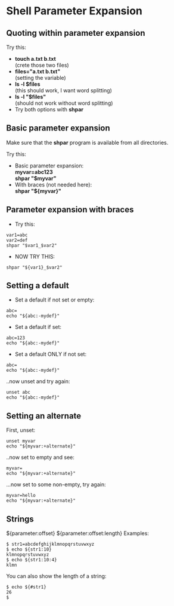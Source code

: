 # Shell Parameter Expansion

## Quoting within parameter expansion

Try this:  
- **touch a.txt b.txt**  
(crete those two files)
- **files="a.txt b.txt"**  
(setting the variable)
- **ls -l $files**  
(this should work, I want word splitting)
- **ls -l "$files"**  
(should not work without word splitting)
- Try both options with **shpar**

## Basic parameter expansion

Make sure that the **shpar** program is available from all directories.  

Try this:  
- Basic parameter expansion:  
**myvar=abc123**  
**shpar "$myvar"**
- With braces (not needed here):  
**shpar "${myvar}"**

## Parameter expansion with braces

- Try this:  
```
var1=abc
var2=def
shpar "$var1_$var2"
```
- NOW TRY THIS:  
```
shpar "${var1}_$var2"
```

## Setting a default

- Set a default if not set or empty:  
```
abc=
echo "${abc:-mydef}"
```
- Set a default if set:  
```
abc=123
echo "${abc:-mydef}"
```
- Set a default ONLY if not set:  
```
abc=
echo "${abc:-mydef}"
```  
..now unset and try again:  
```
unset abc
echo "${abc:-mydef}"
```

## Setting an alternate

First, unset:  
```
unset myvar
echo "${myvar:+alternate}"
```  
..now set to empty and see:  
```
myvar=
echo "${myvar:+alternate}"
```  
...now set to some non-empty, try again:  
```
myvar=hello
echo "${myvar:+alternate}"
```

## Strings

${parameter:offset}
${parameter:offset:length}
Examples:
```
$ str1=abcdefghijklmnopqrstuvwxyz
$ echo ${str1:10}
klmnopqrstuvwxyz
$ echo ${str1:10:4}
klmn
```
You can also show the length of a string:
```
$ echo ${#str1}
26
$ 
```

